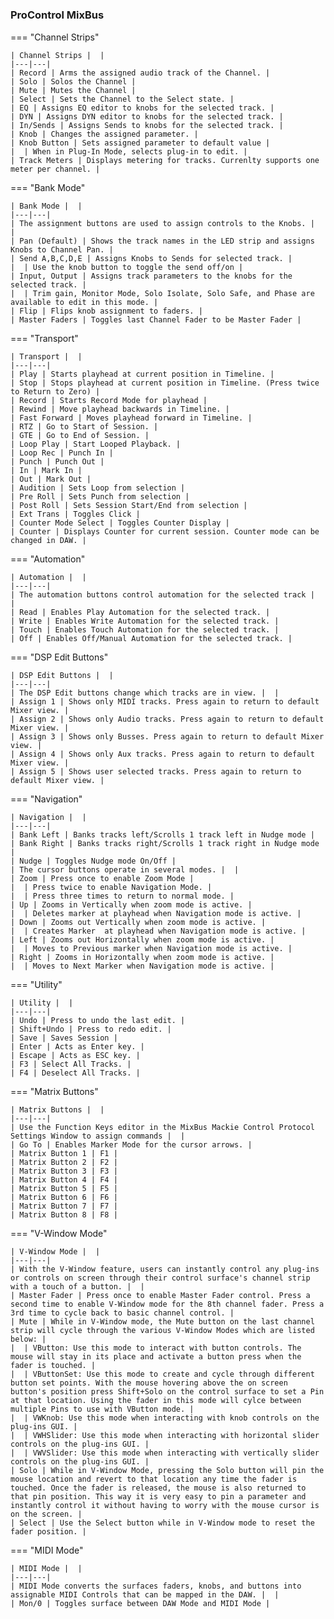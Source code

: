 #

### ProControl MixBus

=== "Channel Strips"

    | Channel Strips |  |
    |---|---|
    | Record | Arms the assigned audio track of the Channel. |
    | Solo | Solos the Channel |
    | Mute | Mutes the Channel |
    | Select | Sets the Channel to the Select state. |
    | EQ | Assigns EQ editor to knobs for the selected track. |
    | DYN | Assigns DYN editor to knobs for the selected track. |
    | In/Sends | Assigns Sends to knobs for the selected track. |
    | Knob | Changes the assigned parameter. |
    | Knob Button | Sets assigned parameter to default value |
    |  | When in Plug-In Mode, selects plug-in to edit. |
    | Track Meters | Displays metering for tracks. Currenlty supports one meter per channel. |

=== "Bank Mode"

    | Bank Mode |  |
    |---|---|
    | The assignment buttons are used to assign controls to the Knobs. |  |
    | Pan (Default) | Shows the track names in the LED strip and assigns Knobs to Channel Pan. |
    | Send A,B,C,D,E | Assigns Knobs to Sends for selected track. |
    |  | Use the knob button to toggle the send off/on |
    | Input, Output | Assigns track parameters to the knobs for the selected track. |
    |  | Trim gain, Monitor Mode, Solo Isolate, Solo Safe, and Phase are available to edit in this mode. |
    | Flip | Flips knob assignment to faders. |
    | Master Faders | Toggles last Channel Fader to be Master Fader |

=== "Transport"

    | Transport |  |
    |---|---|
    | Play | Starts playhead at current position in Timeline. |
    | Stop | Stops playhead at current position in Timeline. (Press twice to Return to Zero) |
    | Record | Starts Record Mode for playhead |
    | Rewind | Move playhead backwards in Timeline. |
    | Fast Forward | Moves playhead forward in Timeline. |
    | RTZ | Go to Start of Session. |
    | GTE | Go to End of Session. |
    | Loop Play | Start Looped Playback. |
    | Loop Rec | Punch In |
    | Punch | Punch Out |
    | In | Mark In |
    | Out | Mark Out |
    | Audition | Sets Loop from selection |
    | Pre Roll | Sets Punch from selection |
    | Post Roll | Sets Session Start/End from selection |
    | Ext Trans | Toggles Click |
    | Counter Mode Select | Toggles Counter Display |
    | Counter | Displays Counter for current session. Counter mode can be changed in DAW. |

=== "Automation"

    | Automation |  |
    |---|---|
    | The automation buttons control automation for the selected track |  |
    | Read | Enables Play Automation for the selected track. |
    | Write | Enables Write Automation for the selected track. |
    | Touch | Enables Touch Automation for the selected track. |
    | Off | Enables Off/Manual Automation for the selected track. |

=== "DSP Edit Buttons"

    | DSP Edit Buttons |  |
    |---|---|
    | The DSP Edit buttons change which tracks are in view. |  |
    | Assign 1 | Shows only MIDI tracks. Press again to return to default Mixer view. |
    | Assign 2 | Shows only Audio tracks. Press again to return to default Mixer view. |
    | Assign 3 | Shows only Busses. Press again to return to default Mixer view. |
    | Assign 4 | Shows only Aux tracks. Press again to return to default Mixer view. |
    | Assign 5 | Shows user selected tracks. Press again to return to default Mixer view. |

=== "Navigation"

    | Navigation |  |
    |---|---|
    | Bank Left | Banks tracks left/Scrolls 1 track left in Nudge mode |
    | Bank Right | Banks tracks right/Scrolls 1 track right in Nudge mode |
    | Nudge | Toggles Nudge mode On/Off |
    | The cursor buttons operate in several modes. |  |
    | Zoom | Press once to enable Zoom Mode |
    |  | Press twice to enable Navigation Mode. |
    |  | Press three times to return to normal mode. |
    | Up | Zooms in Vertically when zoom mode is active. |
    |  | Deletes marker at playhead when Navigation mode is active. |
    | Down | Zooms out Vertically when zoom mode is active. |
    |  | Creates Marker  at playhead when Navigation mode is active. |
    | Left | Zooms out Horizontally when zoom mode is active. |
    |  | Moves to Previous marker when Navigation mode is active. |
    | Right | Zooms in Horizontally when zoom mode is active. |
    |  | Moves to Next Marker when Navigation mode is active. |

=== "Utility"

    | Utility |  |
    |---|---|
    | Undo | Press to undo the last edit. |
    | Shift+Undo | Press to redo edit. |
    | Save | Saves Session |
    | Enter | Acts as Enter key. |
    | Escape | Acts as ESC key. |
    | F3 | Select All Tracks. |
    | F4 | Deselect All Tracks. |

=== "Matrix Buttons"

    | Matrix Buttons |  |
    |---|---|
    | Use the Function Keys editor in the MixBus Mackie Control Protocol Settings Window to assign commands |  |
    | Go To | Enables Marker Mode for the cursor arrows. |
    | Matrix Button 1 | F1 |
    | Matrix Button 2 | F2 |
    | Matrix Button 3 | F3 |
    | Matrix Button 4 | F4 |
    | Matrix Button 5 | F5 |
    | Matrix Button 6 | F6 |
    | Matrix Button 7 | F7 |
    | Matrix Button 8 | F8 |

=== "V-Window Mode"

    | V-Window Mode |  |
    |---|---|
    | With the V-Window feature, users can instantly control any plug-ins or controls on screen through their control surface's channel strip with a touch of a button. |  |
    | Master Fader | Press once to enable Master Fader control. Press a second time to enable V-Window mode for the 8th channel fader. Press a 3rd time to cycle back to basic channel control. |
    | Mute | While in V-Window mode, the Mute button on the last channel strip will cycle through the various V-Window Modes which are listed below: |
    |  | VButton: Use this mode to interact with button controls. The mouse will stay in its place and activate a button press when the fader is touched. |
    |  | VButtonSet: Use this mode to create and cycle through different button set points. With the mouse hovering above the on screen button's position press Shift+Solo on the control surface to set a Pin at that location. Using the fader in this mode will cylce between multiple Pins to use with VButton mode. |
    |  | VWKnob: Use this mode when interacting with knob controls on the plug-ins GUI. |
    |  | VWHSlider: Use this mode when interacting with horizontal slider controls on the plug-ins GUI. |
    |  | VWVSlider: Use this mode when interacting with vertically slider controls on the plug-ins GUI. |
    | Solo | While in V-Window Mode, pressing the Solo button will pin the mouse location and revert to that location any time the fader is touched. Once the fader is released, the mouse is also returned to that pin position. This way it is very easy to pin a parameter and instantly control it without having to worry with the mouse cursor is on the screen. |
    | Select | Use the Select button while in V-Window mode to reset the fader position. |

=== "MIDI Mode"

    | MIDI Mode |  |
    |---|---|
    | MIDI Mode converts the surfaces faders, knobs, and buttons into assignable MIDI Controls that can be mapped in the DAW. |  |
    | Mon/0 | Toggles surface between DAW Mode and MIDI Mode |